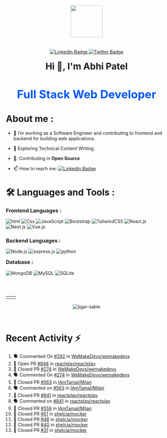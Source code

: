 <div id="header" align="center">
  <img src="https://i.postimg.cc/JncWVs8d/giphy-1-removebg-preview.png" width="100"/>
</div>
<br />
<div id="badges" align="center" style="margin-top:20px">
  <a href="https://www.linkedin.com/in/abhipatel001/">
    <img src="https://img.shields.io/badge/LinkedIn-blue?style=for-the-badge&logo=linkedin&logoColor=white" alt="LinkedIn Badge"/>
  </a>
  <a href="https://twitter.com/AbhiPatel0001">
    <img src="https://img.shields.io/badge/Twitter-red?style=for-the-badge&logo=twitter&logoColor=white" alt="Twitter Badge"/>
  </a>
</div>
<h1 align="center" style="margin-top:20px">Hi 👋, I'm Abhi Patel</h1>

<h2 align="center" style="font-size:35px; color:#0357F7">Full Stack Web Developer</h2>


<h1>About me :</h1>

- 🔭 I’m working as a Software Engineer and contributing to frontend and backend for building web applications.

- 🌱 Exploring Technical Content Writing.

- 🤝: Contributing in <b>Open Source</b>

- 📫 How to reach me: [![Linkedin Badge](https://img.shields.io/badge/-linkedIn-blue?style=flat&logo=Linkedin&logoColor=white)](https://www.linkedin.com/in/abhipatel001/)

<h1 style="margin-top:40px"> 🛠️ Languages and Tools : </h1>

<h3 style="margin:15px 0px">Frontend Languages : </h3>

<div align="left" style="margin-bottom:25px">
  <img alt="html" src="https://img.shields.io/badge/Html-%23323330.svg?style=for-the-badge&logo=html5&logoColor=red"/>
  <img alt="Css" src="https://img.shields.io/badge/CSS-%23323330.svg?style=for-the-badge&logo=css3&logoColor=2862E9"/>
  <img alt="JavaScript" src="https://img.shields.io/badge/javascript-%23323330.svg?style=for-the-badge&logo=javascript&logoColor=EFD81D"/>
  <img alt="Bootstrap" src="https://img.shields.io/badge/bootstrap-%23323330.svg?style=for-the-badge&logo=bootstrap&logoColor=23563D7C"/>
  <img alt="TailwindCSS" src="https://img.shields.io/badge/Tailwind_CSS-%23323330.svg?style=for-the-badge&logo=tailwind-css&logoColor=23563D7C"/>
  <img alt="React.js" src="https://img.shields.io/badge/React.js-%23323330.svg?style=for-the-badge&logo=react&logoColor=23563D7C"/>
  <img alt="Next.js" src="https://img.shields.io/badge/Next.js-%23323330.svg?style=for-the-badge&logo=next.js&logoColor=23563D7C"/>
  <img alt="Vue.js" src="https://img.shields.io/badge/Vue.js-%23323330.svg?style=for-the-badge&logo=vue.js&logoColor=23563D7C"/>
</div>
<h3 style="margin:15px 0px">Backend Languages :</h3>

<div align="left" >
  <img alt="Node.js" src="https://img.shields.io/badge/Node.js-%23323330.svg?style=for-the-badge&logo=node.js&logoColor=green"/>
  <img alt="express.js" src="https://img.shields.io/badge/express.js-%23323330.svg?style=for-the-badge&logo=express&logoColor=8BBF3D"/>
  <img alt="python" src="https://img.shields.io/badge/python-%23323330.svg?style=for-the-badge&logo=python&logoColor=EFD81D"/>
 
</div>
<h3 style="margin-top:15px;">Database :</h3>

<div align="left" > 
  <img alt="MongoDB" src="https://img.shields.io/badge/MongoDB-%23323330.svg?style=for-the-badge&logo=MongoDB&logoColor=0FA54D"/>
  <img alt="MySQL" src="https://img.shields.io/badge/mysql-%23323330.svg?style=for-the-badge&logo=mysql&logoColor=DD8A00"/>
  <img alt="SQLite" src="https://img.shields.io/badge/sqlite-%23323330.svg?style=for-the-badge&logo=sqlite&logoColor=107AC9"/>

 
</div>
<br/>
<br/>
<table style="margin-top:30px">
  <tr>
    <td><img src="https://github-readme-stats.vercel.app/api?username=AbhiPatel10&show_icons=true&theme=dark&locale=en" alt="" /></td>
    <td><img src="https://github-readme-stats.vercel.app/api/top-langs?username=AbhiPatel10&show_icons=true&theme=dark&locale=en&layout=compact" alt="" /></td>
  </tr>
</table>

<div align="center">
<p><img align="center" src="https://github-readme-streak-stats.herokuapp.com/?user=AbhiPatel10&theme=dark" alt="jigar-sable" /></p>
 </div>
 <br>

# Recent Activity ⚡
<!--START_SECTION:activity-->

1. 🗣 Commented On [#292](https://github.com/WeMakeDevs/wemakedevs/pull/292) in [WeMakeDevs/wemakedevs](https://github.com/WeMakeDevs/wemakedevs)
2. 💪 Open PR [#848](https://github.com/reactplay/react-play/pull/848) in [reactplay/reactplay](https://github.com/reactplay/react-play)
3. 🥳 Closed PR [#274](https://github.com/WeMakeDevs/wemakedevs/pull/274) in [WeMakeDevs/wemakedevs](https://github.com/WeMakeDevs/wemakedevs)
4. 🗣 Commented On [#274](https://github.com/WeMakeDevs/wemakedevs/pull/274) in [WeMakeDevs/wemakedevs](https://github.com/WeMakeDevs/wemakedevs)
5. 🥳 Closed PR [#563](https://github.com/IAmTamal/Milan/pull/563) in [IAmTamal/Milan](https://github.com/IAmTamal/Milan)
6. 🗣 Commented on [#563](https://github.com/IAmTamal/Milan/pull/563) in [IAmTamal/Milan](https://github.com/IAmTamal/Milan)
7. 🥳 Closed PR [#841](https://github.com/reactplay/react-play/pull/841) in [reactplay/reactplay](https://github.com/reactplay/react-play)
8. 🗣 Commented on [#841](https://github.com/reactplay/react-play/pull/841) in [reactplay/reactplay](https://github.com/reactplay/react-play)
9. 🥳 Closed PR [#559](https://github.com/IAmTamal/Milan/pull/559) in [IAmTamal/Milan](https://github.com/IAmTamal/Milan)
10. 🥳 Closed PR [#51](https://github.com/shelcia/mocker/pull/51) in [shelcia/mocker](https://github.com/shelcia/mocker)
11. 🥳 Closed PR [#46](https://github.com/shelcia/mocker/pull/46) in [shelcia/mocker](https://github.com/shelcia/mocker)
12. 🥳 Closed PR [#40](https://github.com/shelcia/mocker/pull/40) in [shelcia/mocker](https://github.com/shelcia/mocker)
13. 🥳 Closed PR [#31](https://github.com/shelcia/mocker/pull/31) in [shelcia/mocker](https://github.com/shelcia/mocker)

<!--END_SECTION:activity-->
